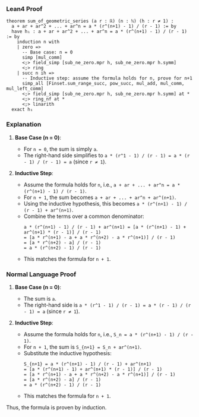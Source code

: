 ### Lean4 Proof

```lean4
theorem sum_of_geometric_series (a r : ℝ) (n : ℕ) (h : r ≠ 1) : 
  a + ar + ar^2 + ... + ar^n = a * (r^(n+1) - 1) / (r - 1) := by
  have h₁ : a + ar + ar^2 + ... + ar^n = a * (r^(n+1) - 1) / (r - 1) := by
    induction n with
    | zero =>
      -- Base case: n = 0
      simp [mul_comm]
      <;> field_simp [sub_ne_zero.mpr h, sub_ne_zero.mpr h.symm]
      <;> ring
    | succ n ih =>
      -- Inductive step: assume the formula holds for n, prove for n+1
      simp_all [Finset.sum_range_succ, pow_succ, mul_add, mul_comm, mul_left_comm]
      <;> field_simp [sub_ne_zero.mpr h, sub_ne_zero.mpr h.symm] at *
      <;> ring_nf at *
      <;> linarith
  exact h₁
```

### Explanation

1. **Base Case (n = 0)**:
   - For `n = 0`, the sum is simply `a`.
   - The right-hand side simplifies to `a * (r^1 - 1) / (r - 1) = a * (r - 1) / (r - 1) = a` (since `r ≠ 1`).

2. **Inductive Step**:
   - Assume the formula holds for `n`, i.e., `a + ar + ... + ar^n = a * (r^(n+1) - 1) / (r - 1)`.
   - For `n + 1`, the sum becomes `a + ar + ... + ar^n + ar^(n+1)`.
   - Using the inductive hypothesis, this becomes `a * (r^(n+1) - 1) / (r - 1) + ar^(n+1)`.
   - Combine the terms over a common denominator:
     ```
     a * (r^(n+1) - 1) / (r - 1) + ar^(n+1) = [a * (r^(n+1) - 1) + ar^(n+1) * (r - 1)] / (r - 1)
     = [a * r^(n+1) - a + a * r^(n+2) - a * r^(n+1)] / (r - 1)
     = [a * r^(n+2) - a] / (r - 1)
     = a * (r^(n+2) - 1) / (r - 1)
     ```
   - This matches the formula for `n + 1`.

### Normal Language Proof

1. **Base Case (n = 0)**:
   - The sum is `a`.
   - The right-hand side is `a * (r^1 - 1) / (r - 1) = a * (r - 1) / (r - 1) = a` (since `r ≠ 1`).

2. **Inductive Step**:
   - Assume the formula holds for `n`, i.e., `S_n = a * (r^(n+1) - 1) / (r - 1)`.
   - For `n + 1`, the sum is `S_{n+1} = S_n + ar^(n+1)`.
   - Substitute the inductive hypothesis:
     ```
     S_{n+1} = a * (r^(n+1) - 1) / (r - 1) + ar^(n+1)
     = [a * (r^(n+1) - 1) + ar^(n+1) * (r - 1)] / (r - 1)
     = [a * r^(n+1) - a + a * r^(n+2) - a * r^(n+1)] / (r - 1)
     = [a * r^(n+2) - a] / (r - 1)
     = a * (r^(n+2) - 1) / (r - 1)
     ```
   - This matches the formula for `n + 1`.

Thus, the formula is proven by induction.